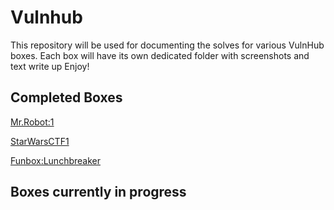 # Vulnhub
This repository will be used for documenting the solves for various VulnHub boxes.
Each box will have its own dedicated folder with screenshots and text write up
Enjoy!


## Completed Boxes
[Mr.Robot:1](https://www.vulnhub.com/entry/mr-robot-1,151/)

[StarWarsCTF1](https://www.vulnhub.com/entry/star-wars-ctf-1,528/)

[Funbox:Lunchbreaker](https://www.vulnhub.com/entry/funbox-lunchbreaker,700/)

## Boxes currently in progress


